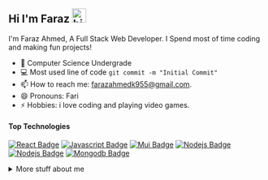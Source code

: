## Hi I'm Faraz <img src="https://user-images.githubusercontent.com/1303154/88677602-1635ba80-d120-11ea-84d8-d263ba5fc3c0.gif" width="28px" height="28px" alt="hi">

I'm Faraz Ahmed, A Full Stack Web Developer. I Spend most of time coding and making fun projects!

<!-- TODO: Add last video link -->

- 🔭 Computer Science Undergrade
- :computer: Most used line of code `git commit -m "Initial Commit"`
- 📫 How to reach me: farazahmedk955@gmail.com.
- 😄 Pronouns: Fari
- ⚡ Hobbies: i love coding and playing video games.

#### Top Technologies

<!-- TODO: Make technologies links takes you to repositories -->

[![React Badge](https://img.shields.io/badge/-React-61DBFB?style=for-the-badge&labelColor=black&logo=react&logoColor=61DBFB)](#) [![Javascript Badge](https://img.shields.io/badge/-Javascript-F0DB4F?style=for-the-badge&labelColor=black&logo=javascript&logoColor=F0DB4F)](#) [![Mui Badge](https://img.shields.io/badge/-MUI-007FFF?style=for-the-badge&labelColor=black&logo=mui&logoColor=ffffff)](#) [![Nodejs Badge](https://img.shields.io/badge/-Nodejs-3C873A?style=for-the-badge&labelColor=black&logo=node.js&logoColor=3C873A)](#) [![Nodejs Badge](https://img.shields.io/badge/-express-3C873A?style=for-the-badge&labelColor=black&logo=express&logoColor=3C873A)](#) [![Mongodb Badge](https://img.shields.io/badge/-Mongodb-589636?style=for-the-badge&labelColor=black&logo=mongodb&logoColor=589636)](#)


<details>
<summary>
  More stuff about me
</summary>

<br >
i love reading coding blogs to keep myself up to date with the new technologies and trends, i work with frontend and backend technologies following mern stack, mostly i love doing backend stuff i find it fun, i love the Nodejs's event driven paradigm!
  
<br>
 
  <p>want to know more about me</p>
  <a href="https://faraz-personal-portfolio.netlify.app/">portfolio</a>
  <a href="https://www.linkedin.com/in/faraz-ahmed-27379a235/">linkedin</a>
  <a href="https://twitter.com/potato_prgramer">twitter</a>

</br>
</br>

#### Github Stats

![Ipenywis's github stats](https://github-readme-stats.vercel.app/api?username=GeekkyCoder&count_private=false&theme=tokyonight)

### Top Languages
[![Top Langs](https://github-readme-stats.vercel.app/api/top-langs/?username=GeekkyCoder)](https://github.com/GeekkyCoder/github-readme-stats)

</details>
